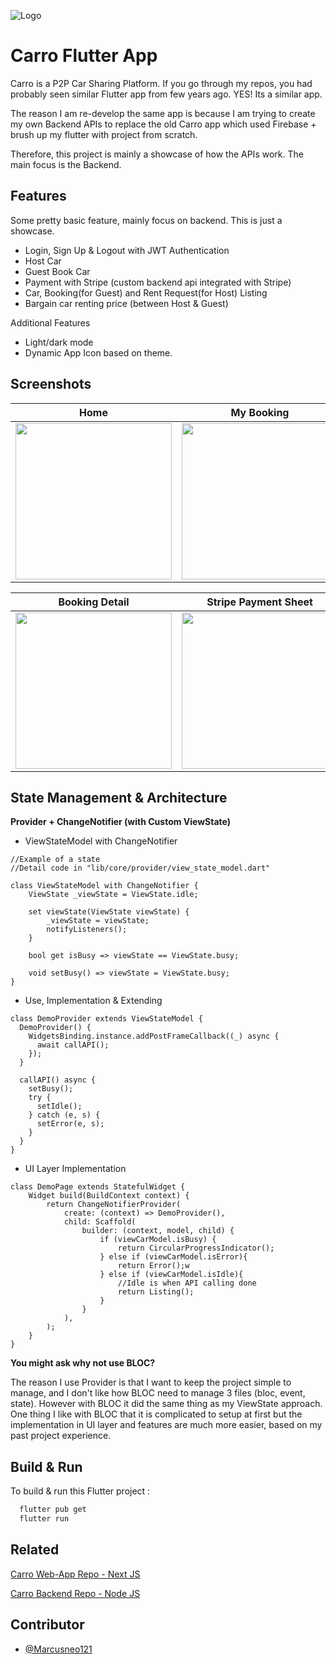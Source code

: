 ![Logo](https://i.ibb.co/wN4LCJb/carros.png)

# Carro Flutter App

Carro is a P2P Car Sharing Platform. If you go through my repos, you had probably seen similar Flutter app from few years ago. YES! Its a similar app.

The reason I am re-develop the same app is because I am trying to create my own Backend APIs to replace the old Carro app which used Firebase + brush up my flutter with project from scratch.

Therefore, this project is mainly a showcase of how the APIs work. The main focus is the Backend.

## Features

Some pretty basic feature, mainly focus on backend. This is just a showcase.

- Login, Sign Up & Logout with JWT Authentication
- Host Car
- Guest Book Car
- Payment with Stripe (custom backend api integrated with Stripe)
- Car, Booking(for Guest) and Rent Request(for Host) Listing
- Bargain car renting price (between Host & Guest)

Additional Features

- Light/dark mode
- Dynamic App Icon based on theme.

## Screenshots

| Home                                           | My Booking                                           |
| ---------------------------------------------- | ---------------------------------------------------- |
| <img src="https://i.ibb.co/NnqxzF7/IMG-1277.png" width="250"/> | <img src="https://i.ibb.co/gr9pkV7/IMG-1278.png" width="250"/>  |

| Booking Detail                                                   | Stripe Payment Sheet                                           |
| ---------------------------------------------------------------- | -------------------------------------------------------------- |
| <img src="https://i.postimg.cc/tRxRX96z/IMG-1279.png" width="250"/> | <img src="https://i.postimg.cc/NfTLsnbK/IMG-1281.png" width="250"/>  |

## State Management & Architecture

**Provider + ChangeNotifier (with Custom ViewState)**

- ViewStateModel with ChangeNotifier

```
//Example of a state
//Detail code in "lib/core/provider/view_state_model.dart"

class ViewStateModel with ChangeNotifier {
    ViewState _viewState = ViewState.idle;

    set viewState(ViewState viewState) {
        _viewState = viewState;
        notifyListeners();
    }

    bool get isBusy => viewState == ViewState.busy;

    void setBusy() => viewState = ViewState.busy;
}
```

- Use, Implementation & Extending

```
class DemoProvider extends ViewStateModel {
  DemoProvider() {
    WidgetsBinding.instance.addPostFrameCallback((_) async {
      await callAPI();
    });
  }

  callAPI() async {
    setBusy();
    try {
      setIdle();
    } catch (e, s) {
      setError(e, s);
    }
  }
}
```

- UI Layer Implementation

```
class DemoPage extends StatefulWidget {
    Widget build(BuildContext context) {
        return ChangeNotifierProvider(
            create: (context) => DemoProvider(),
            child: Scaffold(
                builder: (context, model, child) {
                    if (viewCarModel.isBusy) {
                        return CircularProgressIndicator();
                    } else if (viewCarModel.isError){
                        return Error();w
                    } else if (viewCarModel.isIdle){
                        //Idle is when API calling done
                        return Listing();
                    }
                }
            ),
        );
    }
}
```

**You might ask why not use BLOC?**

The reason I use Provider is that I want to keep the project simple to manage, and I don't like how BLOC need to manage 3 files (bloc, event, state). However with BLOC it did the same thing as my ViewState approach. One thing I like with BLOC that it is complicated to setup at first but the implementation in UI layer and features are much more easier, based on my past project experience.

## Build & Run

To build & run this Flutter project :

```bash
  flutter pub get
  flutter run
```

## Related

[Carro Web-App Repo - Next JS](https://github.com/Marcusneo121/carro-web-app)

[Carro Backend Repo - Node JS](https://github.com/Marcusneo121/carro-backend)

## Contributor

- [@Marcusneo121](https://github.com/Marcusneo121)
